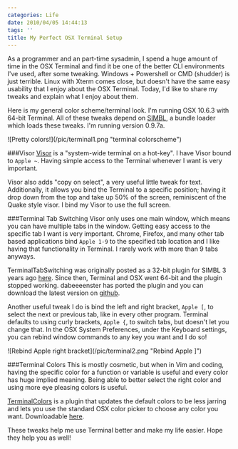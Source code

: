 ```yaml
---
categories: Life
date: 2010/04/05 14:44:13
tags: ''
title: My Perfect OSX Terminal Setup
---
```

As a programmer and an part-time sysadmin, I spend a huge amount of time in the OSX Terminal and find it be one of the better CLI environments I've used, after some tweaking. Windows + Powershell or CMD (shudder) is just terrible. Linux with Xterm comes close, but doesn't have the same easy usability that I enjoy about the OSX Terminal. Today, I'd like to share my tweaks and explain what I enjoy about them.

Here is my general color scheme/terminal look. I'm running OSX 10.6.3 with 64-bit Terminal. All of these tweaks depend on [SIMBL](http://www.culater.net/software/SIMBL/SIMBL.php), a bundle loader which loads these tweaks. I'm running version 0.9.7a.

<span class="aligncenter">
![Pretty colors!](/pic/terminal1.png "terminal colorscheme")
</span>

###Visor
[Visor](http://visor.binaryage.com/) is a "system-wide terminal on a hot-key". I have Visor bound to `Apple ~`. Having simple access to the Terminal whenever I want is very important.

Visor also adds "copy on select", a very useful little tweak for text. Additionally, it allows you bind the Terminal to a specific position; having it drop down from the top and take up 50% of the screen, reminiscent of the Quake style visor. I bind my Visor to use the full screen.

###Terminal Tab Switching
Visor only uses one main window, which means you can have multiple tabs in the window. Getting easy access to the specific tab I want is very important. Chrome, Firefox, and many other tab based applications bind `Apple 1-9` to the specified tab location and I like having that functionality in Terminal. I rarely work with more than 9 tabs anyways.

TerminalTabSwitching was originally posted as a 32-bit plugin for SIMBL 3 years ago [here](http://ciaranwal.sh/2007/12/10/tab-switching-in-terminal). Since then, Terminal and OSX went 64-bit and the plugin stopped working. dabeeeenster has ported the plugin and you can download the latest version on [github](http://github.com/dabeeeenster/TerminalTabSwitching).

Another useful tweak I do is bind the left and right bracket, `Apple [`, to select the next or previous tab, like in every other program. Terminal defaults to using curly brackets, `Apple {`, to switch tabs, but doesn't let you change that. In the OSX System Preferences, under the Keyboard settings, you can rebind window commands to any key you want and I do so!

<span class="aligncenter">
![Rebind Apple right bracket](/pic/terminal2.png "Rebind Apple ]")
</span>

###Terminal Colors
This is mostly cosmetic, but when in Vim and coding, having the specific color for a function or variable is useful and every color has huge implied meaning. Being able to better select the right color and using more eye pleasing colors is useful.

[TerminalColors](http://blog.fallingsnow.net/2009/08/28/fixing-colors-in-terminal-app-on-10-6/) is a plugin that updates the default colors to be less jarring and lets you use the standard OSX color picker to choose any color you want. Downloadable [here](http://cloud.github.com/downloads/evanphx/terminalcolours/TerminalColours-SL.tar.gz).

These tweaks help me use Terminal better and make my life easier. Hope they help you as well!

